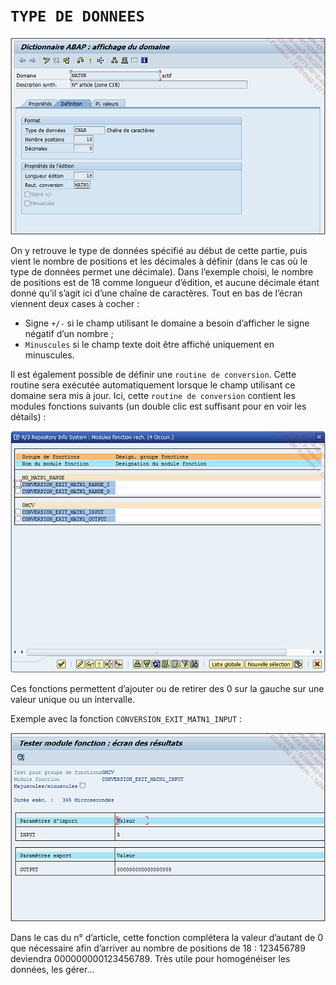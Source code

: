 # **`TYPE DE DONNEES`**

![](../00_Ressources/05_02_04.png)

On y retrouve le type de données spécifié au début de cette partie, puis vient le nombre de positions et les décimales à définir (dans le cas où le type de données permet une décimale). Dans l’exemple choisi, le nombre de positions est de 18 comme longueur d’édition, et aucune décimale étant donné qu’il s’agit ici d’une chaîne de caractères. Tout en bas de l’écran viennent deux cases à cocher :

- Signe `+/-` si le champ utilisant le domaine a besoin d’afficher le signe négatif d’un nombre ;
- `Minuscules` si le champ texte doit être affiché uniquement en minuscules.

Il est également possible de définir une `routine de conversion`. Cette routine sera exécutée automatiquement lorsque le champ utilisant ce domaine sera mis à jour. Ici, cette `routine de conversion` contient les modules fonctions suivants (un double clic est suffisant pour en voir les détails) :

![](../00_Ressources/05_02_05.png)

Ces fonctions permettent d’ajouter ou de retirer des 0 sur la gauche sur une valeur unique ou un intervalle.

Exemple avec la fonction `CONVERSION_EXIT_MATN1_INPUT` :

![](../00_Ressources/05_02_06.png)

Dans le cas du n° d’article, cette fonction complétera la valeur d’autant de 0 que nécessaire afin d’arriver au nombre de positions de 18 : 123456789 deviendra 000000000123456789. Très utile pour homogénéiser les données, les gérer...

